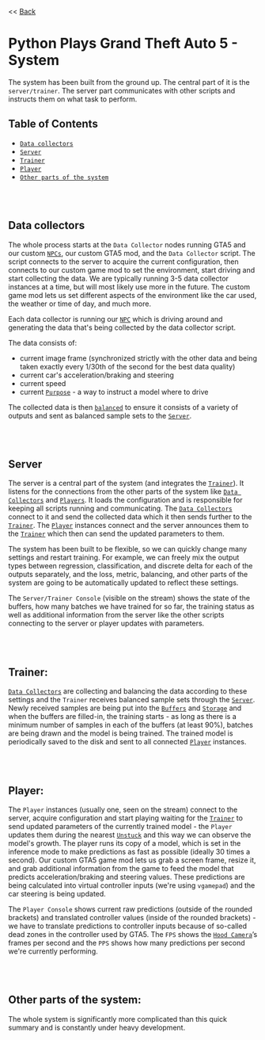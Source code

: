 << [Back](../../../)

# Python Plays Grand Theft Auto 5 - System

The system has been built from the ground up. The central part of it is the `server/trainer`. The server part communicates with other scripts and instructs them on what task to perform.

## Table of Contents
- [`Data collectors`](#data-collectors)
- [`Server`](#server)
- [`Trainer`](#trainer)
- [`Player`](#player)
- [`Other parts of the system`](#other-parts-of-the-system)

<br/>
<br/>

## Data collectors
The whole process starts at the `Data Collector` nodes running GTA5 and our custom [`NPCs`](../project_info/NPCs.md), our custom GTA5 mod, and the `Data Collector` script. The script connects to the server to acquire the current configuration, then connects to our custom game mod to set the environment, start driving and start collecting the data. We are typically running 3-5 data collector instances at a time, but will most likely use more in the future. The custom game mod lets us set different aspects of the environment like the car used, the weather or time of day, and much more.

Each data collector is running our [`NPC`](../project_info/NPCs.md) which is driving around and generating the data that's being collected by the data collector script.

The data consists of:
- current image frame (synchronized strictly with the other data and being taken exactly every 1/30th of the second for the best data quality)
- current car's acceleration/braking and steering
- current speed
- current [`Purpose`](../project_info/purpose.md) - a way to instruct a model where to drive

The collected data is then [`balanced`](../project_info/data_balancing.md) to ensure it consists of a variety of outputs and sent as balanced sample sets to the [`Server`](#server).

<br/>
<br/>

## Server
The server is a central part of the system (and integrates the [`Trainer`](#trainer)). It listens for the connections from the other parts of the system like [`Data Collectors`](#data-collectors) and [`Players`](#player). It loads the configuration and is responsible for keeping all scripts running and communicating. The [`Data Collectors`](#data-collectors) connect to it and send the collected data which it then sends further to the [`Trainer`](#trainer). The [`Player`](#player) instances connect and the server announces them to the [`Trainer`](#trainer) which then can send the updated parameters to them.

The system has been built to be flexible, so we can quickly change many settings and restart training. For example, we can freely mix the output types between regression, classification, and discrete delta for each of the outputs separately, and the loss, metric, balancing, and other parts of the system are going to be automatically updated to reflect these settings.

The `Server/Trainer Console` (visible on the stream) shows the state of the buffers, how many batches we have trained for so far, the training status as well as additional information from the server like the other scripts connecting to the server or player updates with parameters.

<br/>
<br/>

## Trainer:
[`Data Collectors`](#data-collectors) are collecting and balancing the data according to these settings and the `Trainer` receives balanced sample sets through the [`Server`](#server). Newly received samples are being put into the [`Buffers`](../project_info/storage_buffer.md) and [`Storage`](../project_info/storage_buffer.md) and when the buffers are filled-in, the training starts - as long as there is a minimum number of samples in each of the buffers (at least 90%), batches are being drawn and the model is being trained. The trained model is periodically saved to the disk and sent to all connected [`Player`](#player) instances.

<br/>
<br/>

## Player:
The `Player` instances (usually one, seen on the stream) connect to the server, acquire configuration and start playing waiting for the [`Trainer`](#trainer) to send updated parameters of the currently trained model - the `Player` updates them during the nearest [`Unstuck`](../project_info/unstuck.md) and this way we can observe the model's growth. The player runs its copy of a model, which is set in the inference mode to make predictions as fast as possible (ideally 30 times a second). Our custom GTA5 game mod lets us grab a screen frame, resize it, and grab additional information from the game to feed the model that predicts acceleration/braking and steering values. These predictions are being calculated into virtual controller inputs (we're using `vgamepad`) and the car steering is being updated.

The `Player Console` shows current raw predictions (outside of the rounded brackets) and translated controller values (inside of the rounded brackets) - we have to translate predictions to controller inputs because of so-called dead zones in the controller used by GTA5. The `FPS` shows the [`Hood Camera`](../project_info/cameras.md)’s frames per second and the `PPS` shows how many predictions per second we're currently performing.

<br/>
<br/>

## Other parts of the system:
The whole system is significantly more complicated than this quick summary and is constantly under heavy development.
